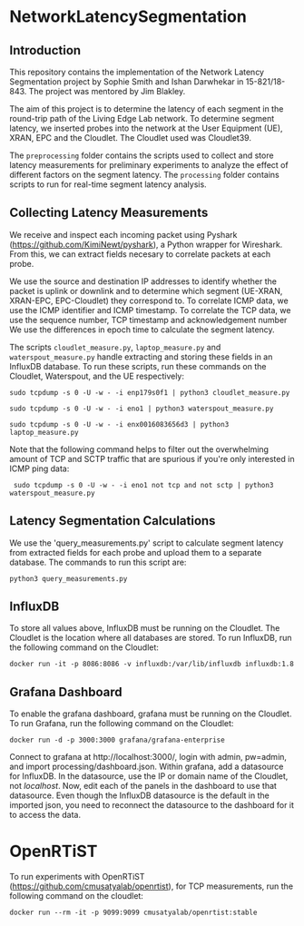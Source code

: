 # NetworkLatencySegmentation

## Introduction
This repository contains the implementation of the Network Latency Segmentation project by Sophie Smith and Ishan Darwhekar in 15-821/18-843. The project was mentored by Jim Blakley. 

The aim of this project is to determine the latency of each segment in the round-trip path of the Living Edge Lab network. To determine segment latency, we inserted probes into the network at the User Equipment (UE), XRAN, EPC and the Cloudlet. The Cloudlet used was Cloudlet39. 

The `preprocessing` folder contains the scripts used to collect and store latency measurements for preliminary experiments to analyze the effect of different factors on the segment latency. The `processing` folder contains scripts to run for real-time segment latency analysis. 

## Collecting Latency Measurements
We receive and inspect each incoming packet using Pyshark (https://github.com/KimiNewt/pyshark), a Python wrapper for Wireshark. From this, we can extract fields necesary to correlate packets at each probe. 

We use the source and destination IP addresses to identify whether the packet is uplink or downlink and to determine which segment (UE-XRAN, XRAN-EPC, EPC-Cloudlet) they correspond to. To correlate ICMP data, we use the ICMP identifier and ICMP timestamp. To correlate the TCP data, we use the sequence number, TCP timestamp and acknowledgement number We use the differences in epoch time to calculate the segment latency. 

The scripts `cloudlet_measure.py`, `laptop_measure.py` and `waterspout_measure.py` handle extracting and storing these fields in an InfluxDB database. To run these scripts, run these commands on the Cloudlet, Waterspout, and the UE respectively:

```
sudo tcpdump -s 0 -U -w - -i enp179s0f1 | python3 cloudlet_measure.py

sudo tcpdump -s 0 -U -w - -i eno1 | python3 waterspout_measure.py

sudo tcpdump -s 0 -U -w - -i enx0016083656d3 | python3 laptop_measure.py
```

Note that the following command helps to filter out the overwhelming amount of TCP and SCTP traffic that are spurious if you're only interested in ICMP ping data:

```
 sudo tcpdump -s 0 -U -w - -i eno1 not tcp and not sctp | python3 waterspout_measure.py
 ```

## Latency Segmentation Calculations
We use the 'query_measurements.py' script to calculate segment latency from extracted fields for each probe and upload them to a separate database. The commands to run this script are: 

```
python3 query_measurements.py 
```

## InfluxDB
To store all values above, InfluxDB must be running on the Cloudlet. The Cloudlet is the location where all databases are stored. To run InfluxDB, run the following command on the Cloudlet:

```
docker run -it -p 8086:8086 -v influxdb:/var/lib/influxdb influxdb:1.8
```

## Grafana Dashboard
To enable the grafana dashboard, grafana must be running on the Cloudlet. To run Grafana, run the following command on the Cloudlet:

```
docker run -d -p 3000:3000 grafana/grafana-enterprise
```
Connect to grafana at http://localhost:3000/, login with admin, pw=admin, and import processing/dashboard.json. Within grafana, add a datasource for InfluxDB. In the datasource, use the IP or domain name of the Cloudlet, not *localhost*. Now, edit each of the panels in the dashboard to use that datasource. Even though the InfluxDB datasource is the default in the imported json, you need to reconnect the datasource to the dashboard for it to access the data.

# OpenRTiST
To run experiments with OpenRTiST (https://github.com/cmusatyalab/openrtist), for TCP measurements, run the following command on the cloudlet:

```
docker run --rm -it -p 9099:9099 cmusatyalab/openrtist:stable
```
